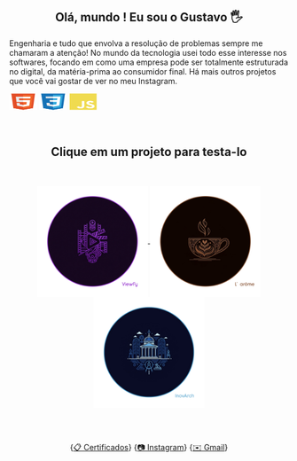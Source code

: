 
<h2 align="center">Olá, mundo ! Eu sou o Gustavo 🖐️</h2>

<p align= "">
   Engenharia e tudo que envolva a resolução de problemas sempre me chamaram a atenção! No mundo da tecnologia usei todo esse interesse nos softwares, focando em como uma empresa pode ser totalmente estruturada no digital, da matéria-prima ao consumidor final. Há mais outros projetos que você vai gostar de ver no meu Instagram.  
</p>


<!-- - - - - - - - - - - - -   TECNOLOGIAS   - - - - - - - - - - - - - - - - -->

<div style="display: inline_block" align="">

  <img align="center" height="30" width="50" src="https://raw.githubusercontent.com/devicons/devicon/master/icons/html5/html5-original.svg"> 
  <img align="center" height="30" width="50" src="https://raw.githubusercontent.com/devicons/devicon/master/icons/css3/css3-original.svg">
  <img align="center" height="30" width="50" src="https://raw.githubusercontent.com/devicons/devicon/master/icons/javascript/javascript-plain.svg">
</div>



<br>
<br>



<!-- - - - - - - - - - - - -   PROJETOS   - - - - - - - - - - - - - - - - -->

<h2 align="center">Clique em um projeto para testa-lo</h2>
<br>

<div  align="center">
     
 [<img align="center" width="200px" src="https://github.com/Gustavoo-Campos/Gustavoo-Campos/blob/main/img/ViewFy.png"> ](https://gustavoo-campos.github.io/Alfa/)  [<img align="center" width="200px" src="https://github.com/Gustavoo-Campos/Gustavoo-Campos/blob/main/img/L%C2%B4ar%C3%B4me.png"> ](https://gustavoo-campos.github.io/Bravo/) [<img align="center" width="200px" src="https://github.com/Gustavoo-Campos/Gustavoo-Campos/blob/main/img/InovArch.png"> ](https://gustavoo-campos.github.io/InovArch/) 
</div>

<br>
<br>


<!-- - - - - - - - - - - - -   MÍDIAS   - - - - - - - - - - - - - - - - -->


<div style="display: inline_block" align="center">
<p>
   
 {[📋 Certificados](https://github.com/Gustavoo-Campos/Gustavoo-Campos/tree/main/img/certificados)}  {[📷 Instagram](https://instagram.com/gustavo.prog)}  {[✉️ Gmail](mailto:gustavoprogp@gmail.com)}
</p>
</div>



